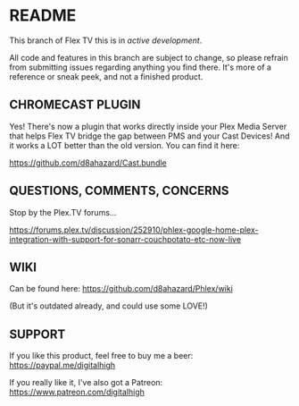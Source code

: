 # **README**

This branch of Flex TV this is in *active development*.

All code and features in this branch are subject to change, so please refrain from submitting issues
regarding anything you find there. It's more of a reference or sneak peek, and not a finished product.

## CHROMECAST PLUGIN

Yes! There's now a plugin that works directly inside your Plex Media Server that helps Flex TV
bridge the gap between PMS and your Cast Devices! And it works a LOT better than the old version.  You can find it here:

https://github.com/d8ahazard/Cast.bundle

## QUESTIONS, COMMENTS, CONCERNS

Stop by the Plex.TV forums...

https://forums.plex.tv/discussion/252910/phlex-google-home-plex-integration-with-support-for-sonarr-couchpotato-etc-now-live

## WIKI

Can be found here: https://github.com/d8ahazard/Phlex/wiki

(But it's outdated already, and could use some LOVE!)

## SUPPORT

If you like this product, feel free to  buy me a beer: https://paypal.me/digitalhigh

If you really like it, I've also got a Patreon: https://www.patreon.com/digitalhigh
